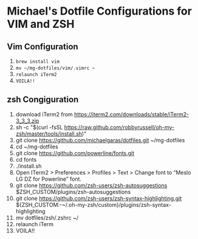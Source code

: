 # Michael's Dotfile Configurations for VIM and ZSH

## Vim Configuration

1. `brew install vim`
2. `mv ~/mg-dotfiles/vim/.vimrc ~`
3. `relaunch iTerm2`
4. `VOILA!!`

## zsh Congiguration

1. download iTerm2 from https://iterm2.com/downloads/stable/iTerm2-3_3_3.zip
2. sh -c "$(curl -fsSL https://raw.github.com/robbyrussell/oh-my-zsh/master/tools/install.sh)"
3. git clone https://github.com/michaelgaras/dotfiles.git ~/mg-dotfiles
4. cd ~/mg-dotfiles
5. git clone https://github.com/powerline/fonts.git
6. cd fonts
7. ./install.sh
8. Open ITerm2 > Preferences > Profiles > Text > Change font to “Meslo LG DZ for Powerline” font.
9. git clone https://github.com/zsh-users/zsh-autosuggestions $ZSH_CUSTOM/plugins/zsh-autosuggestions
10. git clone https://github.com/zsh-users/zsh-syntax-highlighting.git ${ZSH_CUSTOM:-~/.oh-my-zsh/custom}/plugins/zsh-syntax-highlighting
11. mv dotfiles/zsh/.zshrc ~/
12. relaunch iTerm
13. VOILA!!
